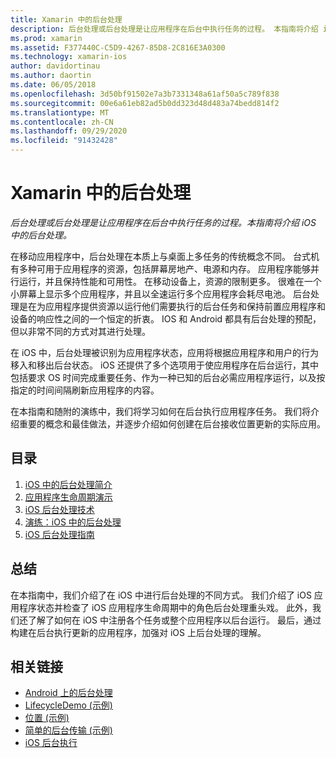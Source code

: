 ```yaml
---
title: Xamarin 中的后台处理
description: 后台处理或后台处理是让应用程序在后台中执行任务的过程。 本指南将介绍 iOS 中的后台处理。
ms.prod: xamarin
ms.assetid: F377440C-C5D9-4267-85D8-2C816E3A0300
ms.technology: xamarin-ios
author: davidortinau
ms.author: daortin
ms.date: 06/05/2018
ms.openlocfilehash: 3d50bf91502e7a3b7331348a61af50a5c789f838
ms.sourcegitcommit: 00e6a61eb82ad5b0dd323d48d483a74bedd814f2
ms.translationtype: MT
ms.contentlocale: zh-CN
ms.lasthandoff: 09/29/2020
ms.locfileid: "91432428"
---
```

# <a name="backgrounding-in-xamarinios"></a>Xamarin 中的后台处理

_后台处理或后台处理是让应用程序在后台中执行任务的过程。本指南将介绍 iOS 中的后台处理。_

在移动应用程序中，后台处理在本质上与桌面上多任务的传统概念不同。 台式机有多种可用于应用程序的资源，包括屏幕房地产、电源和内存。 应用程序能够并行运行，并且保持性能和可用性。 在移动设备上，资源的限制更多。 很难在一个小屏幕上显示多个应用程序，并且以全速运行多个应用程序会耗尽电池。 后台处理是在为应用程序提供资源以运行他们需要执行的后台任务和保持前置应用程序和设备的响应性之间的一个恒定的折衷。 IOS 和 Android 都具有后台处理的预配，但以非常不同的方式对其进行处理。

在 iOS 中，后台处理被识别为应用程序状态，应用将根据应用程序和用户的行为移入和移出后台状态。 iOS 还提供了多个选项用于使应用程序在后台运行，其中包括要求 OS 时间完成重要任务、作为一种已知的后台必需应用程序运行，以及按指定的时间间隔刷新应用程序的内容。

在本指南和随附的演练中，我们将学习如何在后台执行应用程序任务。 我们将介绍重要的概念和最佳做法，并逐步介绍如何创建在后台接收位置更新的实际应用。

## <a name="contents"></a>目录

1. [iOS 中的后台处理简介](~/ios/app-fundamentals/backgrounding/introduction-to-backgrounding-in-ios.md)
1. [应用程序生命周期演示](~/ios/app-fundamentals/backgrounding/application-lifecycle-demo.md)
1. [iOS 后台处理技术](~/ios/app-fundamentals/backgrounding/ios-backgrounding-techniques/index.md)
1. [演练：iOS 中的后台处理](~/ios/app-fundamentals/backgrounding/ios-backgrounding-walkthroughs/index.md)
1. [iOS 后台处理指南](~/ios/app-fundamentals/backgrounding/ios-backgrounding-guidance.md)

## <a name="summary"></a>总结

在本指南中，我们介绍了在 iOS 中进行后台处理的不同方式。 我们介绍了 iOS 应用程序状态并检查了 iOS 应用程序生命周期中的角色后台处理重头戏。 此外，我们还了解了如何在 iOS 中注册各个任务或整个应用程序以后台运行。 最后，通过构建在后台执行更新的应用程序，加强对 iOS 上后台处理的理解。

## <a name="related-links"></a>相关链接

- [Android 上的后台处理](~/android/app-fundamentals/services/index.md)
- [LifecycleDemo (示例) ](/samples/xamarin/ios-samples/lifecycledemo)
- [位置 (示例) ](/samples/xamarin/ios-samples/location)
- [简单的后台传输 (示例) ](/samples/xamarin/ios-samples/simplebackgroundtransfer)
- [iOS 后台执行](https://developer.apple.com/library/ios/documentation/iPhone/Conceptual/iPhoneOSProgrammingGuide/BackgroundExecution/BackgroundExecution.html)